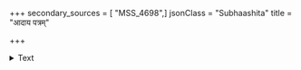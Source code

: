 +++
secondary_sources = [ "MSS_4698",]
jsonClass = "Subhaashita"
title = "आदाय पत्रम्"

+++

<details><summary>Text</summary>

आदाय पत्रं त्वरितं यदि श्वा दूर्वां नवां वा नवगोमयं वा।  
प्रयाति यातुः परतस् तदानीं राजप्रसादं नियतं ब्रवीति॥
</details>
